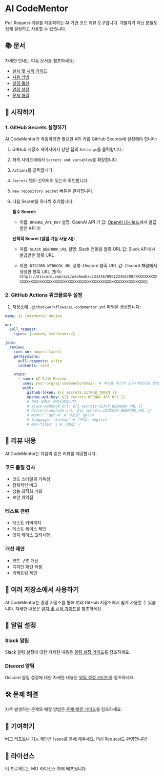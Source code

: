 # AI CodeMentor

Pull Request 리뷰를 자동화하는 AI 기반 코드 리뷰 도구입니다. 개발자가 아닌 분들도 쉽게 설정하고 사용할 수 있습니다.

## 📚 문서

자세한 안내는 다음 문서를 참조하세요:

- [설치 및 시작 가이드](docs/installation.md)
- [사용 방법](docs/usage.md)
- [설정 옵션](docs/configuration.md)
- [알림 설정](docs/notifications.md)
- [문제 해결](docs/troubleshooting.md)

## 🚀 시작하기

### 1. GitHub Secrets 설정하기

AI CodeMentor가 작동하려면 필요한 API 키를 GitHub Secrets에 설정해야 합니다:

1. GitHub 저장소 페이지에서 상단 탭의 `Settings`를 클릭합니다.
2. 좌측 사이드바에서 `Secrets and variables`를 확장합니다.
3. `Actions`를 클릭합니다.
4. `Secrets` 탭이 선택되어 있는지 확인합니다.
5. `New repository secret` 버튼을 클릭합니다.
6. 다음 Secret을 하나씩 추가합니다:

   **필수 Secret:**
   - 이름: `OPENAI_API_KEY`
     설명: OpenAI API 키
     값: [OpenAI 대시보드](https://platform.openai.com/api-keys)에서 발급받은 API 키
     
   **선택적 Secret (알림 기능 사용 시):**
   - 이름: `SLACK_WEBHOOK_URL`
     설명: Slack 연동용 웹훅 URL
     값: Slack API에서 발급받은 웹훅 URL
     
   - 이름: `DISCORD_WEBHOOK_URL`
     설명: Discord 웹훅 URL
     값: Discord 채널에서 생성한 웹훅 URL (형식: `https://discord.com/api/webhooks/1234567890123456789/XXXXXXXXXXXXXXXXXXXXXXXXXXXXXXXXXXXXXXXXXXXXXXXXXXXXXXXXXXXXXXXXXXXX`)

### 2. GitHub Actions 워크플로우 설정

1. 저장소에 `.github/workflows/ai-codementor.yml` 파일을 생성합니다:

```yaml
name: AI CodeMentor Review

on:
  pull_request:
    types: [opened, synchronize]

jobs:
  review:
    runs-on: ubuntu-latest
    permissions:
      pull-requests: write
      contents: read

    steps:
      - name: AI Code Review
        uses: your-org/ai-codementor@main  # 여기를 자신의 조직/계정으로 변경하세요
        with:
          github-token: ${{ secrets.GITHUB_TOKEN }}
          openai-api-key: ${{ secrets.OPENAI_API_KEY }}
          # 아래 설정은 선택사항입니다
          # slack-webhook-url: ${{ secrets.SLACK_WEBHOOK_URL }}
          # discord-webhook-url: ${{ secrets.DISCORD_WEBHOOK_URL }}
          # model: 'gpt-4' # 기본값: gpt-4
          # language: 'korean' # 기본값: english
          # max-files: 5 # 기본값: 7
```

## 📝 리뷰 내용

AI CodeMentor는 다음과 같은 리뷰를 제공합니다:

### 코드 품질 검사
- 코드 스타일과 가독성
- 잠재적인 버그
- 성능 최적화 기회
- 보안 취약점

### 테스트 관련
- 테스트 커버리지
- 테스트 케이스 제안
- 엣지 케이스 고려사항

### 개선 제안
- 코드 구조 개선
- 디자인 패턴 적용
- 리팩토링 제안

## 🚀 여러 저장소에서 사용하기

AI CodeMentor는 중앙 저장소를 통해 여러 GitHub 저장소에서 쉽게 사용할 수 있습니다. 자세한 내용은 [설치 및 시작 가이드](docs/installation.md#여러-저장소에서-사용하기)를 참조하세요.

## 📨 알림 설정

### Slack 알림
Slack 알림 설정에 대한 자세한 내용은 [알림 설정 가이드](docs/notifications.md#slack-알림-설정)를 참조하세요.

### Discord 알림
Discord 알림 설정에 대한 자세한 내용은 [알림 설정 가이드](docs/notifications.md#discord-알림-설정)를 참조하세요.

## 🛠️ 문제 해결

자주 발생하는 문제와 해결 방법은 [문제 해결 가이드](docs/troubleshooting.md)를 참조하세요.

## 🤝 기여하기

버그 리포트나 기능 제안은 Issue를 통해 해주세요. Pull Request도 환영합니다!

## 📄 라이선스

이 프로젝트는 MIT 라이선스 하에 배포됩니다.

